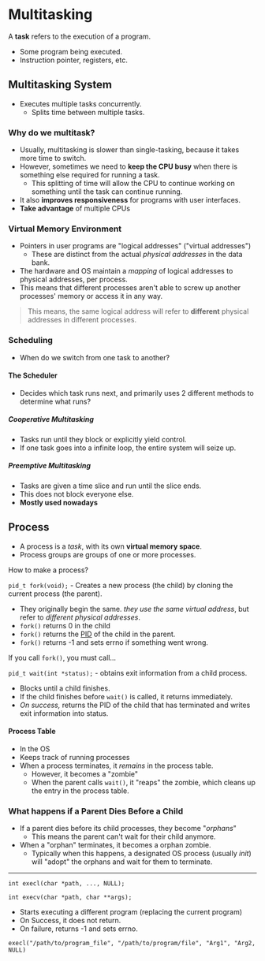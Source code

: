 # Multitasking

A **task** refers to the execution of a program.

- Some program being executed.
- Instruction pointer, registers, etc.

## Multitasking System
- Executes multiple tasks concurrently.
	- Splits time between multiple tasks.

### Why do we multitask?
- Usually, multitasking is slower than single-tasking, because it takes more time to switch.
- However, sometimes we need to **keep the CPU busy** when there is something else required for running a task.
	- This splitting of time will allow the CPU to continue working on something until the task can continue running.
- It also **improves responsiveness** for programs with user interfaces.
- **Take advantage** of multiple CPUs

### Virtual Memory Environment
- Pointers in user programs are "logical addresses" ("virtual addresses")
	- These are distinct from the actual *physical addresses* in the data bank.
- The hardware and OS maintain a *mapping* of logical addresses to physical addresses, per process.
- This means that different processes aren't able to screw up another processes' memory or access it in any way.

> This means, the same logical address will refer to **different** physical addresses in different processes.

### Scheduling
- When do we switch from one task to another?

#### The Scheduler
- Decides which task runs next, and primarily uses 2 different methods to determine what runs?

##### Cooperative Multitasking
- Tasks run until they block or explicitly yield control.
- If one task goes into a infinite loop, the entire system will seize up.

##### Preemptive Multitasking
- Tasks are given a time slice and run until the slice ends.
- This does not block everyone else.
- **Mostly used nowadays**

## Process
- A process is a *task*, with its own **virtual memory space**.
- Process groups are groups of one or more processes.

How to make a process?

`pid_t fork(void);` - Creates a new process (the child) by cloning the current process (the parent).

- They originally begin the same. *they use the same virtual address*, but refer to *different physical addresses*.
- `fork()` returns 0 in the child
- `fork()` returns the [PID](the-shell.md#processes) of the child in the parent.
- `fork()` returns -1 and sets errno if something went wrong.

If you call `fork()`, you must call...

`pid_t wait(int *status);` - obtains exit information from a child process.

- Blocks until a child finishes.
- If the child finishes before `wait()` is called, it returns immediately.
- *On success,* returns the PID of the child that has terminated and writes exit information into status.

#### Process Table
- In the OS
- Keeps track of running processes
- When a process terminates, it *remains* in the process table.
	- However, it becomes a "zombie"
	- When the parent calls `wait()`, it "reaps" the zombie, which cleans up the entry in the process table.

### What happens if a Parent Dies Before a Child
- If a parent dies before its child processes, they become "*orphans*"
	- This means the parent can't wait for their child anymore.
- When a "orphan" terminates, it becomes a orphan zombie.
	- Typically when this happens, a designated OS process (usually *init*) will "adopt" the orphans and wait for them to terminate.

---

`int execl(char *path, ..., NULL);`

`int execv(char *path, char **args);`

- Starts executing a different program (replacing the current program)
- On Success, it does not return.
- On failure, returns -1 and sets errno.

`execl("/path/to/program_file", "/path/to/program/file", "Arg1", "Arg2, NULL)`
